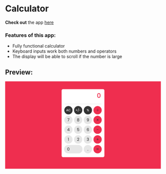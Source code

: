 # Calculator

**Check out** the app [here](https://ibndaanis.github.io/calculator/)

### Features of this app:

- Fully functional calculator
- Keyboard inputs work both numbers and operators
- The display will be able to scroll if the number is large

## Preview:

![Preview](./dist/images/preview.png)
